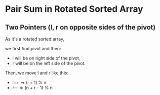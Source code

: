 # Pair Sum in Rotated Sorted Array

## Two Pointers (l, r on opposite sides of the pivot)

As it's a rotated sorted array,

we first find pivot and then:

- l will be on right side of the pivot,
- r will be on the left side of the pivot.

Then, we move l and r like this:

- l++ => (l + 1) % n
- r-- => (n + r - 1) % n
